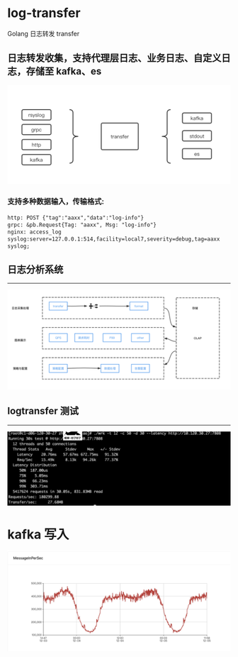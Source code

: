 # log-transfer

Golang 日志转发 transfer

##

## 日志转发收集，支持代理层日志、业务日志、自定义日志，存储至 kafka、es

![](./doc/tran.png)

### 支持多种数据输入，传输格式:

```
http: POST {"tag":"aaxx","data":"log-info"}
grpc: &pb.Request{Tag: "aaxx", Msg: "log-info"}
nginx: access_log syslog:server=127.0.0.1:514,facility=local7,severity=debug,tag=aaxx syslog;
```

###

## 日志分析系统

---

![](./doc/logc.png)

## logtransfer 测试

---

![](./doc/syslog_tran.jpg)

# kafka 写入

![](./doc/kafka.jpg)
